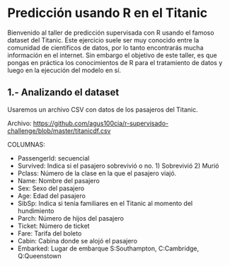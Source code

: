 # Predicción usando R en el Titanic

Bienvenido al taller de predicción supervisada con R usando el famoso dataset del Titanic. Este ejercicio suele ser muy conocido entre la comunidad de científicos de datos, por lo tanto encontrarás mucha información en el internet. Sin embargo el objetivo de este taller, es que pongas en práctica los conocimientos de R para el tratamiento de datos y luego en la ejecución del modelo en sí.

## 1.- Analizando el dataset

Usaremos un archivo CSV con datos de los pasajeros del Titanic.

Archivo: https://github.com/agus100cia/r-supervisado-challenge/blob/master/titanicdf.csv

COLUMNAS:

- PassengerId: secuencial
- Survived: Indica si el pasajero sobrevivió o no. 1) Sobrevivió  2) Murió
- Pclass: Número de la clase en la que el pasajero viajó.
- Name: Nombre del pasajero
- Sex: Sexo del pasajero
- Age: Edad del pasajero
- SibSp: Indica si tenía familiares en el Titanic al momento del hundimiento
- Parch: Número de hijos del pasajero
- Ticket: Número de ticket
- Fare: Tarifa del boleto 
- Cabin: Cabina donde se alojó el pasajero
- Embarked: Lugar de embarque S:Southampton, C:Cambridge, Q:Queenstown




